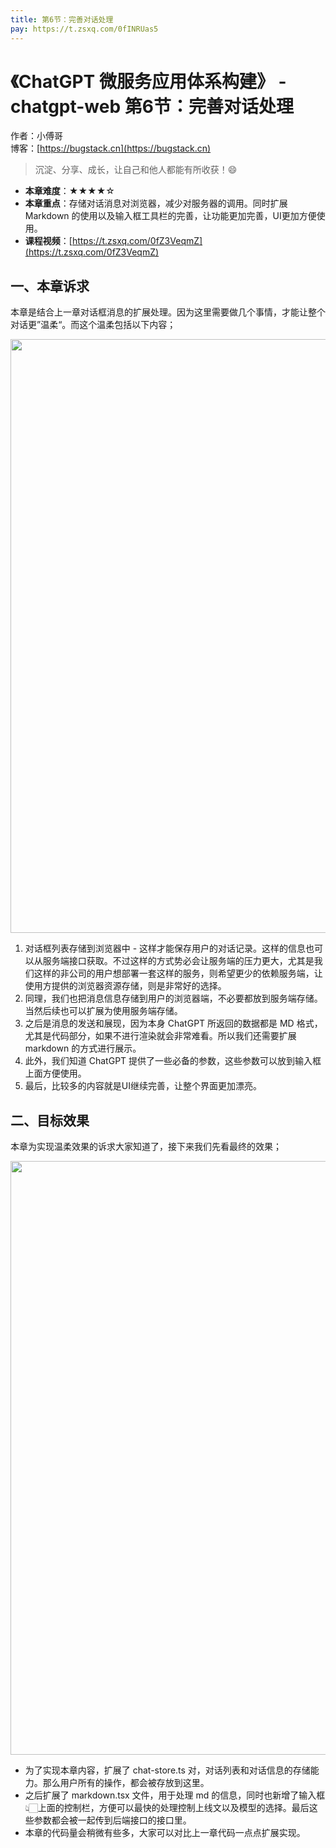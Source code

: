 ```yaml
---
title: 第6节：完善对话处理
pay: https://t.zsxq.com/0fINRUas5
---
```


# 《ChatGPT 微服务应用体系构建》 - chatgpt-web 第6节：完善对话处理

作者：小傅哥
<br/>博客：[https://bugstack.cn](https://bugstack.cn)

>沉淀、分享、成长，让自己和他人都能有所收获！😄

- **本章难度**：★★★★☆
- **本章重点**：存储对话消息对浏览器，减少对服务器的调用。同时扩展 Markdown 的使用以及输入框工具栏的完善，让功能更加完善，UI更加方便使用。
- **课程视频**：[https://t.zsxq.com/0fZ3VeqmZ](https://t.zsxq.com/0fZ3VeqmZ)

## 一、本章诉求

本章是结合上一章对话框消息的扩展处理。因为这里需要做几个事情，才能让整个对话更”温柔“。而这个温柔包括以下内容；

<div align="center">
    <img src="https://bugstack.cn/images/article/project/chatgpt/chatgpt-web-06-01.png?raw=true" width="950px">
</div>

1. 对话框列表存储到浏览器中 - 这样才能保存用户的对话记录。这样的信息也可以从服务端接口获取。不过这样的方式势必会让服务端的压力更大，尤其是我们这样的非公司的用户想部署一套这样的服务，则希望更少的依赖服务端，让使用方提供的浏览器资源存储，则是非常好的选择。
2. 同理，我们也把消息信息存储到用户的浏览器端，不必要都放到服务端存储。当然后续也可以扩展为使用服务端存储。
3. 之后是消息的发送和展现，因为本身 ChatGPT 所返回的数据都是 MD 格式，尤其是代码部分，如果不进行渲染就会非常难看。所以我们还需要扩展 markdown 的方式进行展示。
4. 此外，我们知道 ChatGPT 提供了一些必备的参数，这些参数可以放到输入框上面方便使用。
5. 最后，比较多的内容就是UI继续完善，让整个界面更加漂亮。

## 二、目标效果

本章为实现温柔效果的诉求大家知道了，接下来我们先看最终的效果；

<div align="center">
    <img src="https://bugstack.cn/images/article/project/chatgpt/chatgpt-web-06-02.png?raw=true" width="950px">
</div>

- 为了实现本章内容，扩展了 chat-store.ts 对，对话列表和对话信息的存储能力。那么用户所有的操作，都会被存放到这里。
- 之后扩展了 markdown.tsx 文件，用于处理 md 的信息，同时也新增了输入框👆🏻上面的控制栏，方便可以最快的处理控制上线文以及模型的选择。最后这些参数都会被一起传到后端接口的接口里。
- 本章的代码量会稍微有些多，大家可以对比上一章代码一点点扩展实现。
